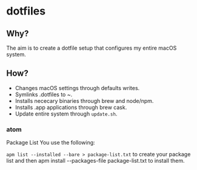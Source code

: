 # dotfiles

## Why?
The aim is to create a dotfile setup that configures my entire macOS system.

## How?
- Changes macOS settings through defaults writes.
- Symlinks .dotfiles to ~.
- Installs nececary binaries through brew and node/npm.
- Installs .app applications through brew cask.
- Update entire system through `update.sh`.

### atom
Package List
You use the following:

`apm list --installed --bare > package-list.txt`
to create your package list and then apm install --packages-file package-list.txt to install them.
